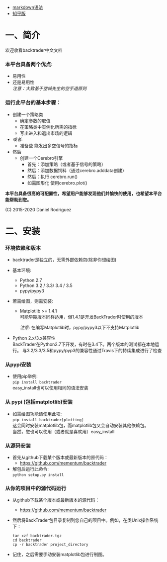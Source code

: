 * <a href="https://www.jianshu.com/p/191d1e21f7ed?u_atoken=b12c40dd-6520-4b5b-bd4c-241f312c65b9&u_asession=01IEJMVxr7TVNJL3hq3MRroXru_AwMUMKYgDMVghEec0iGejZPkBg2sJhgX0gAV2tEX0KNBwm7Lovlpxjd_P_q4JsKWYrT3W_NKPr8w6oU7K8IQAAg22sPV1wJ4eIWvRTWPIF6hypDqzN_tz02ZDuS7GBkFo3NEHBv0PZUm6pbxQU&u_asig=05jbnufJzzl_zFfBjk7-M9ajeIJJ9a88ZDH5eVdmFnFt010jSWragHv51G73wPEKopLp5XLWbBp-WgmS-5dOnA6NwW5M50G-BETi8xlH5a3NLJ7TS5MLl3dvcBMr4o7F4dSmJo6URVVGeBw2w5DBRmL5a-OF-w7Ps6LX5baBHW4uD9JS7q8ZD7Xtz2Ly-b0kmuyAKRFSVJkkdwVUnyHAIJzX5idaavsPFxczMY6yjUtTbLEoklcs2RTBVsMm4Qd2XmHLC90DffcRgc58NhmjbgM-3h9VXwMyh6PgyDIVSG1W9WEXN2Q9A0v1d2IgkE2Bt-PuocUbzskgme5tE-44rhH71gtsemp6r_x4WT5WMX6s_vvr5Wpup4C9tKKDg-XakcmWspDxyAEEo4kbsryBKb9Q&u_aref=7baUAQ0WM6SjRzX6aCUQkUPrjc0%3D" target="_blank"> markdown语法</a>
* <a href="https://www.zhihu.com/column/c_1332700059800838144" target="_blank" > 知乎版 </a>

# 一、简介 
欢迎收看backtrader中文文档

### 本平台具备两个优点:
  * 易用性
  * 还是易用性  
  *注意：大致基于空城先生的空手道原则*  
 
### 运行此平台的基本步骤：    
  * 创建一个策略类  
    * 确定参数的取值
    * 在策略类中实例化所需的指标
    * 写出进入和退出市场的逻辑  
  * *或者*:
    * 准备些 能发出多空信号的指标  
  * 然后
    * 创建一个Cerebro引擎
      * 首先：添加策略（或者基于信号的策略）
      * 然后：添加数据饲料（通过cerebro.adddata创建）
      * 然后：执行 cerebro.run()  
      * 如需图形化 使用cerebro.plot()

**本平台具备很高的可配置性，希望用户能够发现他们并愉快的使用，也希望本平台能帮助到您。**

(C) 2015-2020 Daniel Rodriguez

# 二、安装

### 环境依赖和版本
  * backtrader是独立的，无需外部依赖包(除非你想绘图)

* 基本环境:
  * Python 2.7 
  * Python 3.2 / 3.3/ 3.4 / 3.5 
  * pypy/pypy3

* 若需绘图，则需安装:  
  * Matplotlib >= 1.4.1  
  可能早期版本同样适用，但1.4.1是开发BackTrader时使用的版本

    *注意*: 在编写Matplotlib时，pypy/pypy3以下不支持Matplotlib
* Python 2.x/3.x兼容性  
BackTrader在Python2.7下开发，有时在3.4下。两个版本的测试都在本地运行。
与3.2/3.3/3.5和pypy/pyp3的兼容性通过Travis下的持续集成进行了检查

### 从pypi安装
* 使用pip举例:  
`pip install backtrader`  
easy_install也可以使用相同的语法安装

### 从 pypi (包括matplotlib)安装
* 如需绘图功能请使用此项:  
`pip install backtrader[plotting]`  
这会同时安装matplotlib包，而matplotlib包又会自动安装其他依赖包。  
当然，您也可以使用（或者就是喜欢用）easy_install

### 从源码安装
* 首先从github下载某个版本或最新版本的原代码： 
    * <a href="https://github.com/mementum/backtrader"> https://github.com/mementum/backtrader </a>
* 解包后运行此命令:  
`python setup.py install` 
### 从你的项目中的源代码运行
* 从github下载某个版本或最新版本的源代码：
    * <a href="https://github.com/mementum/backtrader"> https://github.com/mementum/backtrader </a>

* 然后将BackTrader包目录复制到您自己的项目中。例如，在类Unix操作系统下：  
    ```
    tar xzf backtrader.tgz  
    cd backtrader  
    cp -r backtrader project_directory  
  ```  
* 记住，之后需要手动安装matplotlib包进行制图。

 
